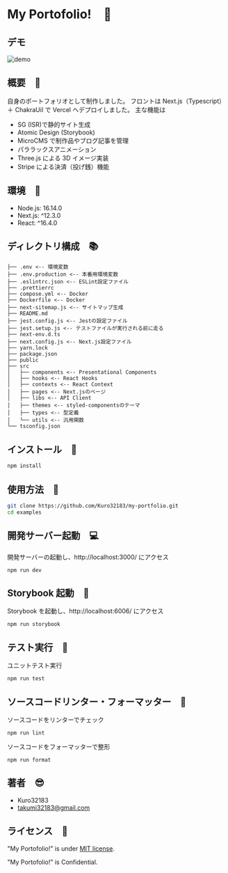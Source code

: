 # My Portofolio!　:guitar:

## デモ

![demo](https://media.giphy.com/media/Kue4dln563xiXUJupk/giphy.gif)

## 概要　:speech_balloon:

自身のポートフォリオとして制作しました。
フロントは Next.js（Typescript）＋ ChakraUiI で Vercel へデプロイしました。
主な機能は

- SG (ISR)で静的サイト生成
- Atomic Design (Storybook)
- MicroCMS で制作品やブログ記事を管理
- パララックスアニメーション
- Three.js による 3D イメージ実装
- Stripe による決済（投げ銭）機能

## 環境　:ocean:

- Node.js: 16.14.0
- Next.js: ^12.3.0
- React: ^16.4.0

## ディレクトリ構成　:books:

```
├── .env <-- 環境変数
├── .env.production <-- 本番用環境変数
├── .eslintrc.json <-- ESLint設定ファイル
├── .prettierrc
├── compose.yml <-- Docker
├── Dockerfile <-- Docker
├── next-sitemap.js <-- サイトマップ生成
├── README.md
├── jest.config.js <-- Jestの設定ファイル
├── jest.setup.js <-- テストファイルが実行される前に走る
├── next-env.d.ts
├── next.config.js <-- Next.js設定ファイル
├── yarn.lock
├── package.json
├── public
├── src
│   ├── components <-- Presentational Components
│   ├── hooks <-- React Hooks
│   ├── contexts <-- React Context
│   ├── pages <-- Next.jsのページ
│   ├── libs <-- API Client
│   ├── themes <-- styled-componentsのテーマ
│   ├── types <-- 型定義
│   └── utils <-- 汎用関数
└── tsconfig.json
```

## インストール　:feet:

```bash
npm install
```

## 使用方法　:paperclip:

```bash
git clone https://github.com/Kuro32183/my-portfolio.git
cd examples

```

## 開発サーバー起動　:computer:

開発サーバーの起動し、http://localhost:3000/ にアクセス

```
npm run dev
```

## Storybook 起動　:book:

Storybook を起動し、http://localhost:6006/ にアクセス

```
npm run storybook
```

## テスト実行　:eyes:

ユニットテスト実行

```
npm run test
```

## ソースコードリンター・フォーマッター　:shower:

ソースコードをリンターでチェック

```
npm run lint
```

ソースコードをフォーマッターで整形

```
npm run format
```

## 著者　:sunglasses:

- Kuro32183
- takumi32183@gmail.com

## ライセンス　:email:

"My Portofolio!" is under [MIT license](https://en.wikipedia.org/wiki/MIT_License).

"My Portofolio!" is Confidential.
